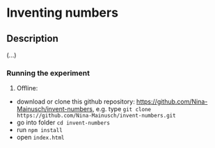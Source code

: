 # Inventing numbers

## Description
(...)

### Running the experiment

1. Offline: 
- download or clone this github repository: https://github.com/Nina-Mainusch/invent-numbers, 
  e.g. type `git clone https://github.com/Nina-Mainusch/invent-numbers.git`
- go into folder `cd invent-numbers`
- run `npm install` 
- open `index.html`
